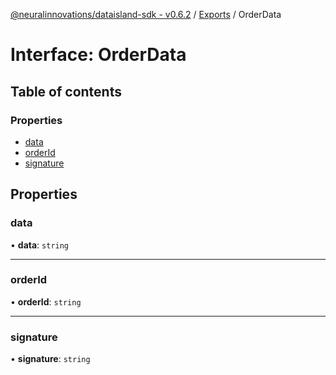 [@neuralinnovations/dataisland-sdk - v0.6.2](../../README.md) / [Exports](../modules.md) / OrderData

# Interface: OrderData

## Table of contents

### Properties

- [data](OrderData.md#data)
- [orderId](OrderData.md#orderid)
- [signature](OrderData.md#signature)

## Properties

### data

• **data**: `string`

___

### orderId

• **orderId**: `string`

___

### signature

• **signature**: `string`
